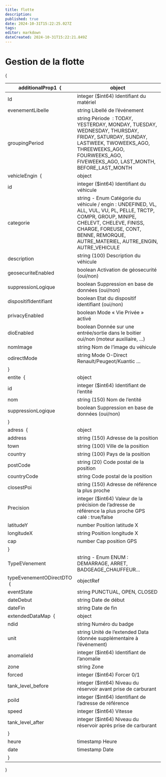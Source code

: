 ```yaml
---
title: flotte
description: 
published: true
date: 2024-10-31T15:22:25.027Z
tags: 
editor: markdown
dateCreated: 2024-10-31T15:22:21.849Z
---
```


# Gestion de la flotte

{

| additionalProp1  { | object |
| --- | --- |
| Id | integer ($int64)  Identifiant du matériel   |
| evenementLibelle | string  Libellé de l’événement   |
| groupingPeriod | string  Période  : TODAY, YESTERDAY, MONDAY, TUESDAY, WEDNESDAY, THURSDAY, FRIDAY, SATURDAY, SUNDAY, LASTWEEK, TWOWEEKS\_AGO, THREEWEEKS\_AGO, FOURWEEKS\_AGO, FIVEWEEKS\_AGO, LAST\_MONTH, BEFORE\_LAST\_MONTH   |
| vehicleEngin  { | object |
| id | integer ($int64)  Identifiant du véhicule   |
| categorie | string - Enum  Catégorie du véhicule / engin : UNDEFINED, VL, ALL, VUL, VU, PL, PELLE, TRCTP, COMPR, GROUP, MINIPE, CHELEVT, CHELEVE, FINISS, CHARGE, FOREUSE, CONT, BENNE, REMORQUE, AUTRE\_MATERIEL, AUTRE\_ENGIN, AUTRE\_VEHICULE   |
| description | string (100)  Description du véhicule   |
| geosecuriteEnabled | boolean  Activation de géosecurité (oui/non)   |
| suppressionLogique | boolean  Suppression en base de données (oui/non)   |
| dispositifIdentifiant | boolean  Etat du dispositif identifiant (oui/non)   |
| privacyEnabled | boolean  Mode « Vie Privée » activé   |
| dioEnabled | boolean  Donnée sur une entrée/sortie dans le boitier oui/non (moteur auxiliaire, ...)   |
| nomImage | string  Nom de l’image du véhicule   |
| odirectMode | string  Mode O-Direct Renault/Peugeot/Kuantic …   |
| } |  |
| entite  { | object |
| id | integer ($int64)  Identifiant de l’entité   |
| nom | string (150)  Nom de l’entité   |
| suppressionLogique | boolean  Suppression en base de données (oui/non)   |
| } |  |
| adress  { | object |
| address | string (150)  Adresse de la position   |
| town | string (100)  Ville de la position   |
| country | string (100)  Pays de la position   |
| postCode | string (20)  Code postal de la position   |
| countryCode | string  Code postal de la position   |
| closestPoi | string (150)  Adresse de référence la plus proche   |
| Precision | integer ($int64)  Valeur de la précision de l’adresse de référence la plus proche   GPS calé : true/false   |
| latitudeY | number  Position latitude X   |
| longitudeX | string  Position longitude X   |
| cap | number  Cap position GPS   |
| } |  |
| TypeEVenement  | string - Enum  ENUM : DEMARRAGE, ARRET, BADGEAGE\_CHAUFFEUR…   |
| typeEvenementODirectDTO  { | objectRef |
| eventState | string  PUNCTUAL, OPEN, CLOSED   |
| dateDebut | string  Date de début   |
| dateFin | string  Date de fin   |
| extendedDataMap  { | object |
| ndid | string  Numéro du badge   |
| unit | string  Unité de l’extended Data (donnée supplémentaire à l’événement)   |
| anomalieId | integer ($int64)  Identifiant de l’anomalie   |
| zone | string  Zone   |
| forced | integer ($int64)  Forcer 0/1   |
| tank\_level\_before | integer ($int64)  Niveau du réservoir avant prise de carburant   |
| poiId | integer ($int64)  Identifiant de l’adresse de référence   |
| speed | integer ($int64)  Vitesse   |
| tank\_level\_after | integer ($int64)  Niveau du réservoir après prise de carburant   |
| } |  |
| heure | timestamp  Heure   |
| date | timestamp  Date   |
| } |  |

}